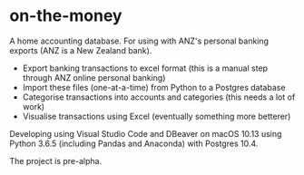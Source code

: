 # on-the-money
A home accounting database. For using with ANZ's personal banking exports (ANZ is a New Zealand bank).
- Export banking transactions to excel format (this is a manual step through ANZ online personal banking)
- Import these files (one-at-a-time) from Python to a Postgres database
- Categorise transactions into accounts and categories (this needs a lot of work)
- Visualise transactions using Excel (eventually something more betterer)

Developing using Visual Studio Code and DBeaver on macOS 10.13 using Python 3.6.5 (including Pandas and Anaconda) with Postgres 10.4.

The project is pre-alpha.

